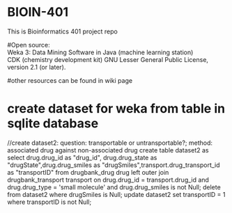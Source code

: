 # BIOIN-401
This is Bioinformatics 401 project repo

#Open source:<br/>
Weka 3: Data Mining Software in Java (machine learning station)<br/>
CDK (chemistry development kit) GNU Lesser General Public License, version 2.1 (or later).<br/>

#other resources can be found in wiki page


# create dataset for weka from table in sqlite database
//create dataset2: question: transportable or untransportable?; method: associated drug against non-associated drug
create table dataset2 as select drug.drug_id as "drug_id", drug.drug_state as "drugState",drug.drug_smiles as "drugSmiles",transport.drug_transport_id as "transportID" from drugbank_drug drug left outer join drugbank_transport transport on drug.drug_id = transport.drug_id and drug.drug_type = 'small molecule' and drug.drug_smiles is not Null;
delete from dataset2 where drugSmiles is Null;
update dataset2 set transportID = 1 where transportID is not Null;
